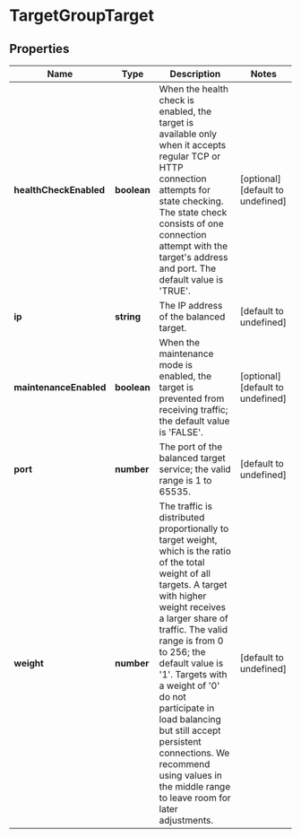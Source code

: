 # TargetGroupTarget

## Properties
| Name | Type | Description | Notes |
| ------------ | ------------- | ------------- | ------------- |
| **healthCheckEnabled** | **boolean** | When the health check is enabled, the target is available only when it accepts regular TCP or HTTP connection attempts for state checking. The state check consists of one connection attempt with the target\'s address and port. The default value is \'TRUE\'. | [optional] [default to undefined] |
| **ip** | **string** | The IP address of the balanced target. | [default to undefined] |
| **maintenanceEnabled** | **boolean** | When the maintenance mode is enabled, the target is prevented from receiving traffic; the default value is \'FALSE\'. | [optional] [default to undefined] |
| **port** | **number** | The port of the balanced target service; the valid range is 1 to 65535. | [default to undefined] |
| **weight** | **number** | The traffic is distributed proportionally to target weight, which is the ratio of the total weight of all targets. A target with higher weight receives a larger share of traffic. The valid range is from 0 to 256; the default value is \'1\'. Targets with a weight of \'0\' do not participate in load balancing but still accept persistent connections. We recommend using values in the middle range to leave room for later adjustments. | [default to undefined] |


